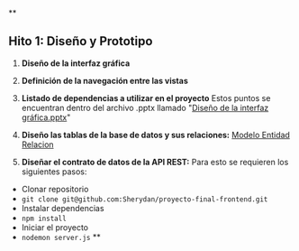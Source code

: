 **
## **Hito 1: Diseño y Prototipo**

 1. **Diseño de la interfaz gráfica**
 2. **Definición de la navegación entre las vistas**
 3. **Listado de dependencias a utilizar en el proyecto**
 Estos puntos se encuentran dentro del archivo .pptx llamado "[Diseño de la interfaz gráfica.pptx](https://github.com/Sherydan/proyecto-final-frontend/blob/hito-1/Dise%C3%B1o%20de%20la%20interfaz%20gr%C3%A1fica.pptx "Diseño de la interfaz gráfica.pptx")"
 4. **Diseño las tablas de la base de datos y sus relaciones:**
 [Modelo Entidad Relacion](https://github.com/Sherydan/proyecto-final-frontend/blob/hito-1/Hito1_ER.jpg)
 
 5. **Diseñar el contrato de datos de la API REST:**
 Para esto se requieren los siguientes pasos:
 -   Clonar repositorio
-   `git clone git@github.com:Sherydan/proyecto-final-frontend.git`
-   Instalar dependencias
-   `npm install`
-   Iniciar el proyecto
-   `nodemon server.js`
**